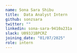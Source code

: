 ```yaml
---
name: Sona Sara Shibu
title:  Data Analyst Intern
github: sonzsara
twitter: ""
linkedin: sona-sara-9410a231a
slack: U093J1BPCRZ
joining_date: "01/07/2025"
role: intern
---
```



